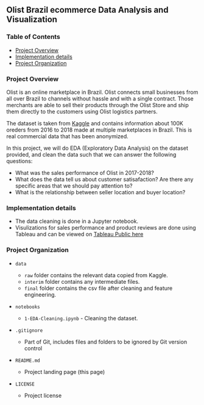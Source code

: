 ## Olist Brazil ecommerce Data Analysis and Visualization


### Table of Contents
- [Project Overview](#project-overview)
- [Implementation details](#implementation-details)
- [Project Organization](#project-organization)


### Project Overview

Olist is an online marketplace in Brazil. Olist connects small businesses from all over Brazil to channels without hassle and with a single contract. Those merchants are able to sell their products through the Olist Store and ship them directly to the customers using Olist logistics partners.

The dataset is taken from [Kaggle](https://www.kaggle.com/datasets/olistbr/brazilian-ecommerce) and contains information about 100K oreders from 2016 to 2018 made at multiple marketplaces in Brazil. This is real commercial data that has been anonymized.

In this project, we will do EDA (Exploratory Data Analysis) on the dataset provided, and clean the data such that we can answer the following questions:

- What was the sales performance of Olist in 2017-2018?
- What does the data tell us about customer satisafaction? Are there any specific areas that we should pay attention to?
- What is the relationship between seller location and buyer location?

### Implementation details

- The data cleaning is done in a Jupyter notebook.
- Visulizations for sales performance and product reviews are done using Tableau and can be viewed on [Tableau Public here](https://public.tableau.com/app/profile/anamika.lal/viz/Olist_ecommerce_data_analysis/Olist_Sales_And_Product_Reviews_Dash)


### Project Organization

* `data`
    - `raw` folder contains the relevant data copied from Kaggle.
    - `interim` folder contains any intermediate files.
    - `final` folder contains the csv file after cleaning and feature engineering.

* `notebooks`
    - `1-EDA-Cleaning.ipynb` - Cleaning the dataset.

* `.gitignore`
    - Part of Git, includes files and folders to be ignored by Git version control

* `README.md`
    - Project landing page (this page)

* `LICENSE`
    - Project license

